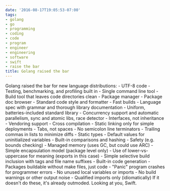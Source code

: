 ```yaml
---
date: '2016-08-17T19:05:53-07:00'
tags:
- golang
- go
- programming
- coding
- code
- program
- engineer
- engineering
- software
- swift
- raise the bar
title: Golang raised the bar
---
```


Golang raised the bar for new language distributions: \- UTF-8 code \- Testing, benchmarking, and profiling built in \- Single command line tool \- Build tool that leaves code directories clean \- Package manager \- Package doc browser \- Standard code style and formatter \- Fast builds \- Language spec with grammar and thorough library documentation \- Uniform, batteries-included standard library \- Concurrency support and automatic parallelism, sync and atomic libs, race detector \- Interfaces, not inheritance \- Vendoring support \- Cross compilation \- Static linking only for simple deployments \- Tabs, not spaces \- No semicolon line terminators \- Trailing commas in lists to minimize diffs \- Static types \- Default values for uninitialized variables \- Built-in comparisons and hashing \- Safety (e.g. bounds checking) \- Managed memory (uses GC, but could use ARC) \- Simple encapsulation model (package level only) \- Use of lower-vs-uppercase for meaning (exports in this case) \- Simple selective build inclusion with tags and file name suffixes \- Built-in code generation \- Packages buildable without make files, just code \- "Panic" program crashes for programmer errors \- No unused local variables or imports \- No build warnings or other output noise \- Qualified imports only (idiomatically) If it doesn't do these, it's already outmoded. Looking at you, Swift.

